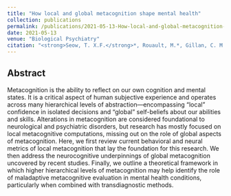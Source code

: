 ```yaml
---
title: "How local and global metacognition shape mental health"
collection: publications
permalink: /publications/2021-05-13-How-local-and-global-metacognition-shape-mental-health
date: 2021-05-13
venue: "Biological Psychiatry"
citation: "<strong>Seow, T. X.F.</strong>*, Rouault, M.*, Gillan, C. M., & Fleming, S. M. (2021). How local and global metacognition shape mental health. <i>Biological Psychiatry</i> (accepted)."
---
```


## Abstract

Metacognition is the ability to reflect on our own cognition and mental states. It is a critical aspect of human subjective experience and operates across many hierarchical levels of abstraction—encompassing “local” confidence in isolated decisions and “global” self-beliefs about our abilities and skills. Alterations in metacognition are considered foundational to neurological and psychiatric disorders, but research has mostly focused on local metacognitive computations, missing out on the role of global aspects of metacognition. Here, we first review current behavioral and neural metrics of local metacognition that lay the foundation for this research. We then address the neurocognitive underpinnings of global metacognition uncovered by recent studies. Finally, we outline a theoretical framework in which higher hierarchical levels of metacognition may help identify the role of maladaptive metacognitive evaluation in mental health conditions, particularly when combined with transdiagnostic methods.
